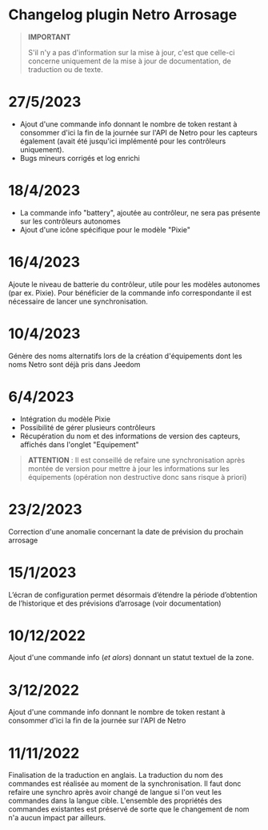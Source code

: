 # Changelog plugin Netro Arrosage

>**IMPORTANT**
>
>S'il n'y a pas d'information sur la mise à jour, c'est que celle-ci concerne uniquement de la mise à jour de documentation, de traduction ou de texte.

# 27/5/2023
- Ajout d'une commande info donnant le nombre de token restant à consommer d'ici la fin de la journée sur l'API de Netro pour les capteurs également (avait été jusqu'ici implémenté pour les contrôleurs uniquement).
- Bugs mineurs corrigés et log enrichi

# 18/4/2023
- La commande info "battery", ajoutée au contrôleur, ne sera pas présente sur les contrôleurs autonomes
- Ajout d'une icône spécifique pour le modèle "Pixie"

# 16/4/2023
Ajoute le niveau de batterie du contrôleur, utile pour les modèles autonomes (par ex. Pixie). Pour bénéficier de la commande info correspondante il est nécessaire de lancer une synchronisation.

# 10/4/2023
Génère des noms alternatifs lors de la création d'équipements dont les noms Netro sont déjà pris dans Jeedom

# 6/4/2023
- Intégration du modèle Pixie
- Possibilité de gérer plusieurs contrôleurs
- Récupération du nom et des informations de version des capteurs, affichés dans l'onglet "Equipement"

>**ATTENTION** : Il est conseillé de refaire une synchronisation après montée de version pour mettre à jour les informations sur les équipements (opération non destructive donc sans risque à priori)

# 23/2/2023
Correction d'une anomalie concernant la date de prévision du prochain arrosage

# 15/1/2023
L’écran de configuration permet désormais d’étendre la période d’obtention de l’historique et des prévisions d’arrosage (voir documentation)

# 10/12/2022
Ajout d'une commande info (*et alors*) donnant un statut textuel de la zone.

# 3/12/2022
Ajout d'une commande info donnant le nombre de token restant à consommer d'ici la fin de la journée sur l'API de Netro

# 11/11/2022
Finalisation de la traduction en anglais. La traduction du nom des commandes est réalisée au moment de la synchronisation. Il faut donc refaire une synchro après avoir changé de langue si l'on veut les commandes dans la langue cible. L'ensemble des propriétés des commandes existantes est préservé de sorte que le changement de nom n'a aucun impact par ailleurs.

